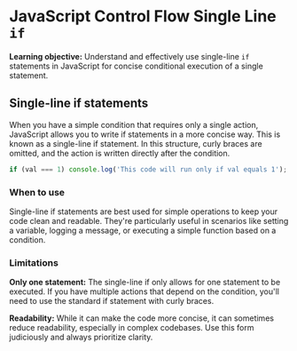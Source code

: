 <h1>
  <span class="headline">JavaScript Control Flow</span>
  <span class="subhead">Single Line <code>if</code></span>
</h1>

**Learning objective:** Understand and effectively use single-line `if` statements in JavaScript for concise conditional execution of a single statement.

## Single-line if statements

When you have a simple condition that requires only a single action, JavaScript allows you to write if statements in a more concise way. This is known as a single-line if statement. In this structure, curly braces are omitted, and the action is written directly after the condition.

```javascript
if (val === 1) console.log('This code will run only if val equals 1');
```

### When to use

Single-line if statements are best used for simple operations to keep your code clean and readable. They're particularly useful in scenarios like setting a variable, logging a message, or executing a simple function based on a condition.

### Limitations

**Only one statement:** The single-line if only allows for one statement to be executed. If you have multiple actions that depend on the condition, you'll need to use the standard if statement with curly braces.

**Readability:** While it can make the code more concise, it can sometimes reduce readability, especially in complex codebases. Use this form judiciously and always prioritize clarity.
